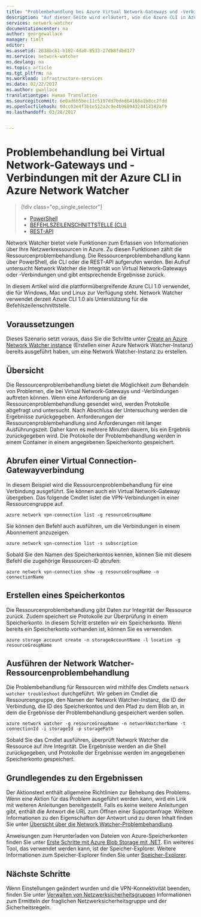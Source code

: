 ```yaml
---
title: "Problembehandlung bei Azure Virtual Network-Gateways und -Verbindungen – Azure CLI | Microsoft-Dokumentation"
description: "Auf dieser Seite wird erläutert, wie die Azure CLI in Azure Network Watcher zur Problembehandlung verwendet wird."
services: network-watcher
documentationcenter: na
author: georgewallace
manager: timlt
editor: 
ms.assetid: 2838bc61-b182-4da8-8533-27db8fdbd177
ms.service: network-watcher
ms.devlang: na
ms.topic: article
ms.tgt_pltfrm: na
ms.workload: infrastructure-services
ms.date: 02/22/2017
ms.author: gwallace
translationtype: Human Translation
ms.sourcegitcommit: 6e0ad6b5bec11c5197dd7bded64168a1b8cc2fdd
ms.openlocfilehash: 0dcc02e4f3b1e512a2c9e4b96894324414182af9
ms.lasthandoff: 03/28/2017


---
```


# <a name="troubleshoot-virtual-network-gateway-and-connections-using-azure-network-watcher-azure-cli"></a>Problembehandlung bei Virtual Network-Gateways und -Verbindungen mit der Azure CLI in Azure Network Watcher

> [!div class="op_single_selector"]
> - [PowerShell](network-watcher-troubleshoot-manage-powershell.md)
> - [BEFEHLSZEILENSCHNITTSTELLE (CLI)](network-watcher-troubleshoot-manage-cli.md)
> - [REST-API](network-watcher-troubleshoot-manage-rest.md)

Network Watcher bietet viele Funktionen zum Erfassen von Informationen über Ihre Netzwerkressourcen in Azure. Zu diesen Funktionen zählt die Ressourcenproblembehandlung. Die Ressourcenproblembehandlung kann über PowerShell, die CLI oder die REST-API aufgerufen werden. Bei Aufruf untersucht Network Watcher die Integrität von Virtual Network-Gateways oder -Verbindungen und gibt entsprechende Ergebnisse zurück.

In diesem Artikel wird die plattformübergreifende Azure CLI 1.0 verwendet, die für Windows, Mac und Linux zur Verfügung steht. Network Watcher verwendet derzeit Azure CLI 1.0 als Unterstützung für die Befehlszeilenschnittstelle.

## <a name="before-you-begin"></a>Voraussetzungen

Dieses Szenario setzt voraus, dass Sie die Schritte unter [Create an Azure Network Watcher instance](network-watcher-create.md) (Erstellen einer Azure Network Watcher-Instanz) bereits ausgeführt haben, um eine Network Watcher-Instanz zu erstellen.

## <a name="overview"></a>Übersicht

Die Ressourcenproblembehandlung bietet die Möglichkeit zum Behandeln von Problemen, die bei Virtual Network-Gateways und -Verbindungen auftreten können. Wenn eine Anforderung an die Ressourcenproblembehandlung gesendet wird, werden Protokolle abgefragt und untersucht. Nach Abschluss der Untersuchung werden die Ergebnisse zurückgegeben. Anforderungen der Ressourcenproblembehandlung sind Anforderungen mit langer Ausführungszeit. Daher kann es mehrere Minuten dauern, bis ein Ergebnis zurückgegeben wird. Die Protokolle der Problembehandlung werden in einem Container in einem angegebenen Speicherkonto gespeichert.

## <a name="retrieve-a-virtual-network-gateway-connection"></a>Abrufen einer Virtual Connection-Gatewayverbindung

In diesem Beispiel wird die Ressourcenproblembehandlung für eine Verbindung ausgeführt. Sie können auch ein Virtual Network-Gateway übergeben. Das folgende Cmdlet listet die VPN-Verbindungen in einer Ressourcengruppe auf.

```azurecli
azure network vpn-connection list -g resourceGroupName
```

Sie können den Befehl auch ausführen, um die Verbindungen in einem Abonnement anzuzeigen.

```azurecli
azure network vpn-connection list -s subscription
```

Sobald Sie den Namen des Speicherkontos kennen, können Sie mit diesem Befehl die zugehörige Ressourcen-ID abrufen:

```azurecli
azure network vpn-connection show -g resourceGroupName -n connectionName
```

## <a name="create-a-storage-account"></a>Erstellen eines Speicherkontos

Die Ressourcenproblembehandlung gibt Daten zur Integrität der Ressource zurück. Zudem speichert sie Protokolle zur Überprüfung in einem Speicherkonto. In diesem Schritt erstellen wir ein Speicherkonto. Wenn bereits ein Speicherkonto vorhanden ist, können Sie es verwenden.

```azurecli
azure storage account create -n storageAccountName -l location -g resourceGroupName
```

## <a name="run-network-watcher-resource-troubleshooting"></a>Ausführen der Network Watcher-Ressourcenproblembehandlung

Die Problembehandlung für Ressourcen wird mithilfe des Cmdlets `network watcher troubleshoot` durchgeführt. Wir geben im Cmdlet die Ressourcengruppe, den Namen der Network Watcher-Instanz, die ID der Verbindung, die ID des Speicherkontos und den Pfad zu dem Blob an, in dem die Ergebnisse der Problembehandlung gespeichert werden sollen.

```azurecli
azure network watcher -g resourceGroupName -n networkWatcherName -t connectionId -i storageId -p storagePath
```

Sobald Sie das Cmdlet ausführen, überprüft Network Watcher die Ressource auf ihre Integrität. Die Ergebnisse werden an die Shell zurückgegeben, und Protokolle der Ergebnisse werden im angegebenen Speicherkonto gespeichert.

## <a name="understanding-the-results"></a>Grundlegendes zu den Ergebnissen

Der Aktionstext enthält allgemeine Richtlinien zur Behebung des Problems. Wenn eine Aktion für das Problem ausgeführt werden kann, wird ein Link mit weiteren Anleitungen bereitgestellt. Falls es keine weitere Anleitungen gibt, enthält die Antwort die URL zum Öffnen einer Supportanfrage.  Weitere Informationen zu den Eigenschaften der Antwort und zu deren Inhalt finden Sie unter [Übersicht über die Network Watcher-Problembehandlung](network-watcher-troubleshoot-overview.md).

Anweisungen zum Herunterladen von Dateien von Azure-Speicherkonten finden Sie unter [Erste Schritte mit Azure Blob Storage mit .NET](../storage/storage-dotnet-how-to-use-blobs.md). Ein weiteres Tool, das verwendet werden kann, ist der Speicher-Explorer. Weitere Informationen zum Speicher-Explorer finden Sie unter [Speicher-Explorer](http://storageexplorer.com/).

## <a name="next-steps"></a>Nächste Schritte

Wenn Einstellungen geändert wurden und die VPN-Konnektivität beenden, finden Sie unter [Verwalten von Netzwerksicherheitsgruppen](../virtual-network/virtual-network-manage-nsg-arm-portal.md) Informationen zum Ermitteln der fraglichen Netzwerksicherheitsgruppe und der Sicherheitsregeln.

